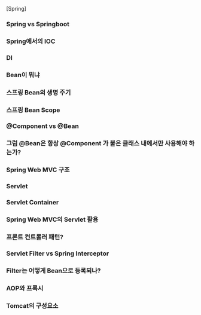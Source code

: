 
[Spring]

### Spring vs Springboot

### Spring에서의 IOC

### DI

### Bean이 뭐냐

### 스프링 Bean의 생명 주기

### 스프링 Bean Scope

### @Component vs @Bean

### 그럼 @Bean은 항상 @Component 가 붙은 클래스 내에서만 사용해야 하는가?

### Spring Web MVC 구조

### Servlet

### Servlet Container

### Spring Web MVC의 Servlet 활용

### 프론트 컨트롤러 패턴?

### Servlet Filter vs Spring Interceptor

### Filter는 어떻게 Bean으로 등록되나?

### AOP와 프록시

### Tomcat의 구성요소
